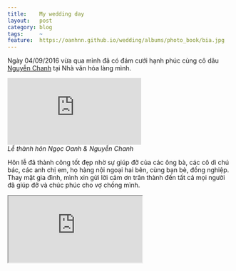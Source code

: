 ```yaml
---
title:    My wedding day
layout:   post
category: blog
tags:     ~
feature:  https://oanhnn.github.io/wedding/albums/photo_book/bia.jpg
---
```


Ngày 04/09/2016 vừa qua mình đã có đám cưới hạnh phúc cùng cô dâu [Nguyễn Chanh](http://facebook.com/axitcitric)
tại Nhà văn hóa làng mình. 

<!-- more -->

<p>
  <div class="embed-container">
    <iframe src="https://www.youtube.com/embed/FSLbdMFQ2Xk" frameborder="0" allowfullscreen></iframe>
  </div>
  <em>Lễ thành hôn Ngọc Oanh & Nguyễn Chanh</em>
</p>

Hôn lễ đã thành công tốt đẹp nhờ sự giúp đỡ của các ông bà, các cô dì chú bác, 
các anh chị em, họ hàng nội ngoại hai bên, cùng bạn bè, đồng nghiệp. Thay mặt gia đình, 
mình xin gửi lời cảm ơn trân thành đến tất cả mọi người đã giúp đỡ và chúc phúc cho vợ chồng mình.

<div class="embed-container">
  <iframe src="https://oanhnn.github.io/wedding"></iframe>
</div>